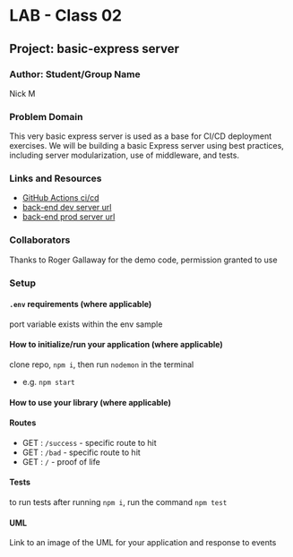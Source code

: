 # LAB - Class 02

## Project: basic-express server

### Author: Student/Group Name
Nick M
### Problem Domain  

This very basic express server is used as a base for CI/CD deployment exercises. We will be building a basic Express server using best practices, including server modularization, use of middleware, and tests.

### Links and Resources

- [GitHub Actions ci/cd](https://github.com/nickmullaney/server-deployment-practice/actions) 
- [back-end dev server url](https://server-development-practice-dev.onrender.com)
- [back-end prod server url](https://server-deployment-practice-prod-jtud.onrender.com) 

### Collaborators

Thanks to Roger Gallaway for the demo code, permission granted to use
### Setup

#### `.env` requirements (where applicable)

port variable exists within the env sample


#### How to initialize/run your application (where applicable)

clone repo, `npm i`, then run `nodemon` in the terminal
- e.g. `npm start`

#### How to use your library (where applicable)

#### Routes
<!-- All routes should be documented -->
- GET : `/success` - specific route to hit
- GET : `/bad` - specific route to hit
- GET : `/` - proof of life

#### Tests

to run tests after running `npm i`, run the command `npm test` 

#### UML

Link to an image of the UML for your application and response to events